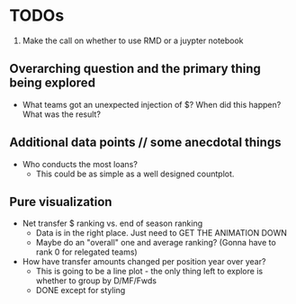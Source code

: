 # TODOs

1. Make the call on whether to use RMD or a juypter notebook

## Overarching question and the primary thing being explored
* What teams got an unexpected injection of $? When did this happen? What was the result?

## Additional data points // some anecdotal things
* Who conducts the most loans?
    * This could be as simple as a well designed countplot.

## Pure visualization
* Net transfer $ ranking vs. end of season ranking
    * Data is in the right place. Just need to GET THE ANIMATION DOWN
    * Maybe do an "overall" one and average ranking? (Gonna have to rank 0 for relegated teams)
* How have transfer amounts changed per position year over year?
    * This is going to be a line plot - the only thing left to explore is whether to group by D/MF/Fwds
    * DONE except for styling